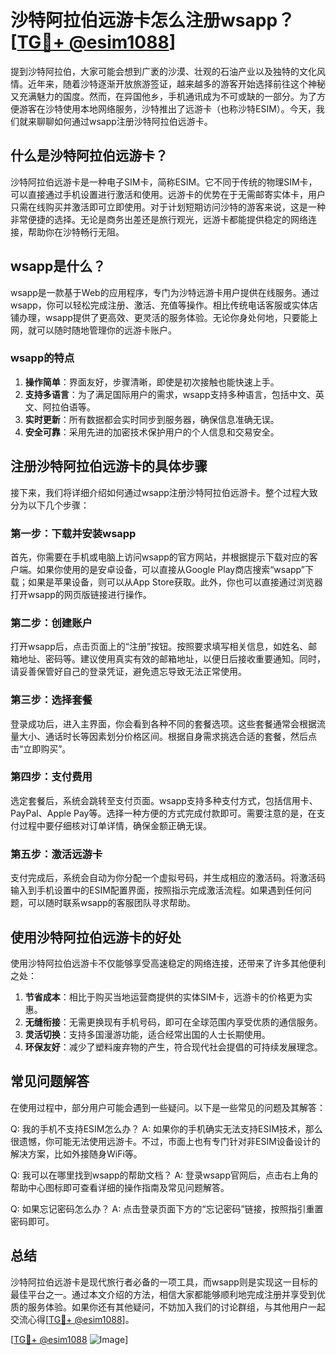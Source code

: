 # 沙特阿拉伯远游卡怎么注册wsapp？[[TG💪+ @esim1088](https://t.me/s/esim1088)]

提到沙特阿拉伯，大家可能会想到广袤的沙漠、壮观的石油产业以及独特的文化风情。近年来，随着沙特逐渐开放旅游签证，越来越多的游客开始选择前往这个神秘又充满魅力的国度。然而，在异国他乡，手机通讯成为不可或缺的一部分。为了方便游客在沙特使用本地网络服务，沙特推出了远游卡（也称沙特ESIM）。今天，我们就来聊聊如何通过wsapp注册沙特阿拉伯远游卡。

## 什么是沙特阿拉伯远游卡？

沙特阿拉伯远游卡是一种电子SIM卡，简称ESIM。它不同于传统的物理SIM卡，可以直接通过手机设置进行激活和使用。远游卡的优势在于无需邮寄实体卡，用户只需在线购买并激活即可立即使用。对于计划短期访问沙特的游客来说，这是一种非常便捷的选择。无论是商务出差还是旅行观光，远游卡都能提供稳定的网络连接，帮助你在沙特畅行无阻。

## wsapp是什么？

wsapp是一款基于Web的应用程序，专门为沙特远游卡用户提供在线服务。通过wsapp，你可以轻松完成注册、激活、充值等操作。相比传统电话客服或实体店铺办理，wsapp提供了更高效、更灵活的服务体验。无论你身处何地，只要能上网，就可以随时随地管理你的远游卡账户。

### wsapp的特点

1. **操作简单**：界面友好，步骤清晰，即使是初次接触也能快速上手。
2. **支持多语言**：为了满足国际用户的需求，wsapp支持多种语言，包括中文、英文、阿拉伯语等。
3. **实时更新**：所有数据都会实时同步到服务器，确保信息准确无误。
4. **安全可靠**：采用先进的加密技术保护用户的个人信息和交易安全。

## 注册沙特阿拉伯远游卡的具体步骤

接下来，我们将详细介绍如何通过wsapp注册沙特阿拉伯远游卡。整个过程大致分为以下几个步骤：

### 第一步：下载并安装wsapp

首先，你需要在手机或电脑上访问wsapp的官方网站，并根据提示下载对应的客户端。如果你使用的是安卓设备，可以直接从Google Play商店搜索“wsapp”下载；如果是苹果设备，则可以从App Store获取。此外，你也可以直接通过浏览器打开wsapp的网页版链接进行操作。

### 第二步：创建账户

打开wsapp后，点击页面上的“注册”按钮。按照要求填写相关信息，如姓名、邮箱地址、密码等。建议使用真实有效的邮箱地址，以便日后接收重要通知。同时，请妥善保管好自己的登录凭证，避免遗忘导致无法正常使用。

### 第三步：选择套餐

登录成功后，进入主界面，你会看到各种不同的套餐选项。这些套餐通常会根据流量大小、通话时长等因素划分价格区间。根据自身需求挑选合适的套餐，然后点击“立即购买”。

### 第四步：支付费用

选定套餐后，系统会跳转至支付页面。wsapp支持多种支付方式，包括信用卡、PayPal、Apple Pay等。选择一种方便的方式完成付款即可。需要注意的是，在支付过程中要仔细核对订单详情，确保金额正确无误。

### 第五步：激活远游卡

支付完成后，系统会自动为你分配一个虚拟号码，并生成相应的激活码。将激活码输入到手机设置中的ESIM配置界面，按照指示完成激活流程。如果遇到任何问题，可以随时联系wsapp的客服团队寻求帮助。

## 使用沙特阿拉伯远游卡的好处

使用沙特阿拉伯远游卡不仅能够享受高速稳定的网络连接，还带来了许多其他便利之处：

1. **节省成本**：相比于购买当地运营商提供的实体SIM卡，远游卡的价格更为实惠。
2. **无缝衔接**：无需更换现有手机号码，即可在全球范围内享受优质的通信服务。
3. **灵活切换**：支持多国漫游功能，适合经常出国的人士长期使用。
4. **环保友好**：减少了塑料废弃物的产生，符合现代社会提倡的可持续发展理念。

## 常见问题解答

在使用过程中，部分用户可能会遇到一些疑问。以下是一些常见的问题及其解答：

Q: 我的手机不支持ESIM怎么办？
A: 如果你的手机确实无法支持ESIM技术，那么很遗憾，你可能无法使用远游卡。不过，市面上也有专门针对非ESIM设备设计的解决方案，比如外接随身WiFi等。

Q: 我可以在哪里找到wsapp的帮助文档？
A: 登录wsapp官网后，点击右上角的帮助中心图标即可查看详细的操作指南及常见问题解答。

Q: 如果忘记密码怎么办？
A: 点击登录页面下方的“忘记密码”链接，按照指引重置密码即可。

## 总结

沙特阿拉伯远游卡是现代旅行者必备的一项工具，而wsapp则是实现这一目标的最佳平台之一。通过本文介绍的方法，相信大家都能够顺利地完成注册并享受到优质的服务体验。如果你还有其他疑问，不妨加入我们的讨论群组，与其他用户一起交流心得[[TG💪+ @esim1088](https://t.me/s/esim1088)]。

[[TG💪+ @esim1088](https://t.me/s/esim1088) ![Image](https://i.postimg.cc/4NQfJmqS/Snipaste-2025-05-13-00-14-12.png)]